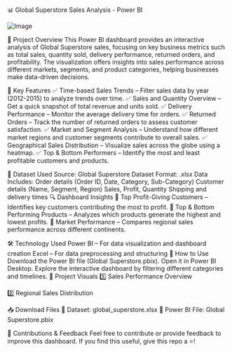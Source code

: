 📊 Global Superstore Sales Analysis - Power BI


![Image](https://github.com/user-attachments/assets/6270590a-199e-4bff-8486-51cfd354ce6d)

🚀 Project Overview
This Power BI dashboard provides an interactive analysis of Global Superstore sales, focusing on key business metrics such as total sales, quantity sold, delivery performance, returned orders, and profitability. The visualization offers insights into sales performance across different markets, segments, and product categories, helping businesses make data-driven decisions.

📌 Key Features
✅ Time-based Sales Trends – Filter sales data by year (2012-2015) to analyze trends over time.
✅ Sales and Quantity Overview – Get a quick snapshot of total revenue and units sold.
✅ Delivery Performance – Monitor the average delivery time for orders.
✅ Returned Orders – Track the number of returned orders to assess customer satisfaction.
✅ Market and Segment Analysis – Understand how different market regions and customer segments contribute to overall sales.
✅ Geographical Sales Distribution – Visualize sales across the globe using a heatmap.
✅ Top & Bottom Performers – Identify the most and least profitable customers and products.

📂 Dataset Used
Source: Global Superstore Dataset
Format: .xlsx
Data Includes:
Order details (Order ID, Date, Category, Sub-Category)
Customer details (Name, Segment, Region)
Sales, Profit, Quantity
Shipping and delivery times
🔍 Dashboard Insights
📌 Top Profit-Giving Customers – Identifies key customers contributing the most to profit.
📌 Top & Bottom Performing Products – Analyzes which products generate the highest and lowest profits.
📌 Market Performance – Compares regional sales performance across different continents.

🛠️ Technology Used
Power BI – For data visualization and dashboard creation
Excel – For data preprocessing and structuring
🎯 How to Use
Download the Power BI file (Global Superstore.pbix).
Open it in Power BI Desktop.
Explore the interactive dashboard by filtering different categories and timelines.
📸 Project Visuals
1️⃣ Sales Performance Overview


2️⃣ Regional Sales Distribution


📥 Download Files
📂 Dataset: global_superstore.xlsx
📂 Power BI File: Global Superstore.pbix

📢 Contributions & Feedback
Feel free to contribute or provide feedback to improve this dashboard. If you find this useful, give this repo a ⭐!



